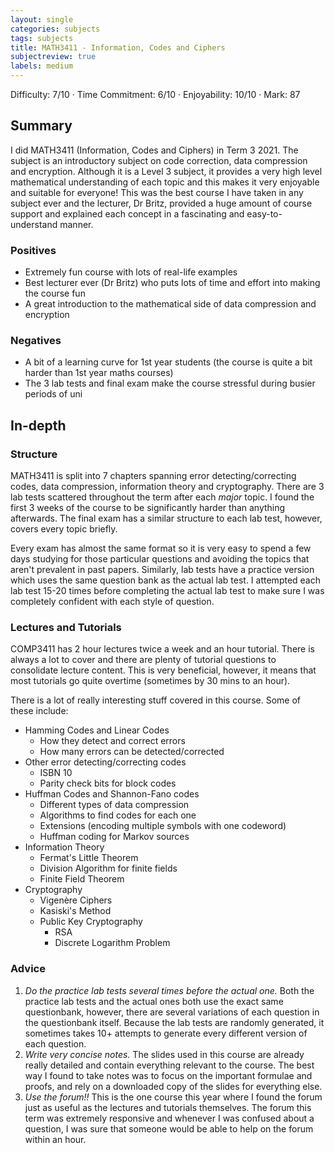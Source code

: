 ```yaml
---
layout: single
categories: subjects
tags: subjects
title: MATH3411 - Information, Codes and Ciphers
subjectreview: true
labels: medium
---
```


Difficulty: 7/10 · Time Commitment: 6/10 · Enjoyability: 10/10 · Mark: 87

## Summary

I did MATH3411 (Information, Codes and Ciphers) in Term 3 2021. The subject is an introductory subject on code correction, data compression and encryption. Although it is a Level 3 subject, it provides a very high level mathematical understanding of each topic and this makes it very enjoyable and suitable for everyone! This was the best course I have taken in any subject ever and the lecturer, Dr Britz, provided a huge amount of course support and explained each concept in a fascinating and easy-to-understand manner.

### Positives

- Extremely fun course with lots of real-life examples
- Best lecturer ever (Dr Britz) who puts lots of time and effort into making the course fun
- A great introduction to the mathematical side of data compression and encryption

### Negatives

- A bit of a learning curve for 1st year students (the course is quite a bit harder than 1st year maths courses)
- The 3 lab tests and final exam make the course stressful during busier periods of uni

## In-depth

### Structure

MATH3411 is split into 7 chapters spanning error detecting/correcting codes, data compression, information theory and cryptography. There are 3 lab tests scattered throughout the term after each *major* topic. I found the first 3 weeks of the course to be significantly harder than anything afterwards. The final exam has a similar structure to each lab test, however, covers every topic briefly.

Every exam has almost the same format so it is very easy to spend a few days studying for those particular questions and avoiding the topics that aren't prevalent in past papers. Similarly, lab tests have a practice version which uses the same question bank as the actual lab test. I attempted each lab test 15-20 times before completing the actual lab test to make sure I was completely confident with each style of question.

### Lectures and Tutorials

COMP3411 has 2 hour lectures twice a week and an hour tutorial. There is always a lot to cover and there are plenty of tutorial questions to consolidate lecture content. This is very beneficial, however, it means that most tutorials go quite overtime (sometimes by 30 mins to an hour).

There is a lot of really interesting stuff covered in this course. Some of these include:
- Hamming Codes and Linear Codes
    - How they detect and correct errors
    - How many errors can be detected/corrected
- Other error detecting/correcting codes
    - ISBN 10
    - Parity check bits for block codes
- Huffman Codes and Shannon-Fano codes
    - Different types of data compression
    - Algorithms to find codes for each one
    - Extensions (encoding multiple symbols with one codeword)
    - Huffman coding for Markov sources
- Information Theory
    - Fermat's Little Theorem
    - Division Algorithm for finite fields
    - Finite Field Theorem
- Cryptography
    - Vigenère Ciphers
    - Kasiski's Method
    - Public Key Cryptography
        - RSA
        - Discrete Logarithm Problem

### Advice

1. *Do the practice lab tests several times before the actual one.* Both the practice lab tests and the actual ones both use the exact same questionbank, however, there are several variations of each question in the questionbank itself. Because the lab tests are randomly generated, it sometimes takes 10+ attempts to generate every different version of each question.
2. *Write very concise notes.* The slides used in this course are already really detailed and contain everything relevant to the course. The best way I found to take notes was to focus on the important formulae and proofs, and rely on a downloaded copy of the slides for everything else.
3. *Use the forum!!* This is the one course this year where I found the forum just as useful as the lectures and tutorials themselves. The forum this term was extremely responsive and whenever I was confused about a question, I was sure that someone would be able to help on the forum within an hour.